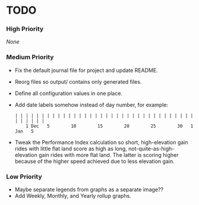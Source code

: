 # TODO

### High Priority
_None_

### Medium Priority
- Fix the default journal file for project and update README.
- Reorg files so output/ contains only generated files.
- Define all configuration values in one place.
- Add date labels somehow instead of day number, for example:

      | | | | | | | | | | | | | | | | | | | | | | | | | | | | | | | | | | | | | | | |
          1 Dec   5        10        15        20        25        30   1 Jan   5
- Tweak the Performance Index calculation so short, high-elevation gain rides with little flat land score
  as high as long, not-quite-as-high-elevation gain rides with more flat land.  The latter is scoring
  higher because of the higher speed achieved due to less elevation gain.

### Low Priority
- Maybe separate legends from graphs as a separate image??
- Add Weekly, Monthly, and Yearly rollup graphs.

